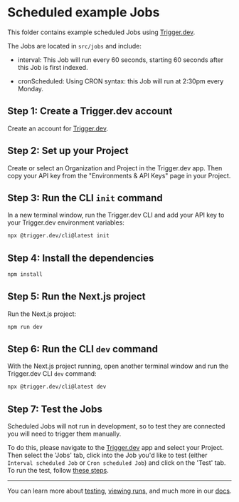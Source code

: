 # Scheduled example Jobs

This folder contains example scheduled Jobs using [Trigger.dev](https://trigger.dev).

The Jobs are located in `src/jobs` and include:

- interval: This Job will run every 60 seconds, starting 60 seconds after this Job is first indexed.

- cronScheduled: Using CRON syntax: this Job will run at 2:30pm every Monday.

## **Step 1:** Create a Trigger.dev account

Create an account for [Trigger.dev](https://trigger.dev).

## **Step 2:** Set up your Project

Create or select an Organization and Project in the Trigger.dev app. Then copy your API key from the "Environments & API Keys" page in your Project.

## **Step 3:** Run the CLI `init` command

In a new terminal window, run the Trigger.dev CLI and add your API key to your Trigger.dev environment variables:

```bash
npx @trigger.dev/cli@latest init
```

## **Step 4:** Install the dependencies

```bash
npm install
```

## **Step 5:** Run the Next.js project

Run the Next.js project:

```bash
npm run dev
```

## **Step 6:** Run the CLI `dev` command

With the Next.js project running, open another terminal window and run the Trigger.dev CLI `dev` command:

```bash
npx @trigger.dev/cli@latest dev
```

## **Step 7:** Test the Jobs

Scheduled Jobs will not run in development, so to test they are connected you will need to trigger them manually.

To do this, please navigate to the [Trigger.dev](https://trigger.dev) app and select your Project. Then select the 'Jobs' tab, click into the Job you'd like to test (either `Interval scheduled Job` or `Cron scheduled Job`) and click on the 'Test' tab. To run the test, follow [these steps](https://trigger.dev/docs/documentation/guides/testing-jobs).

---

You can learn more about [testing](https://trigger.dev/docs/documentation/guides/testing-jobs), [viewing runs](https://trigger.dev/docs/documentation/guides/viewing-runs), and much more in our [docs](https://trigger.dev/docs).
